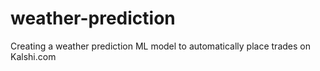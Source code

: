 # weather-prediction
Creating a weather prediction ML model to automatically place trades on Kalshi.com
